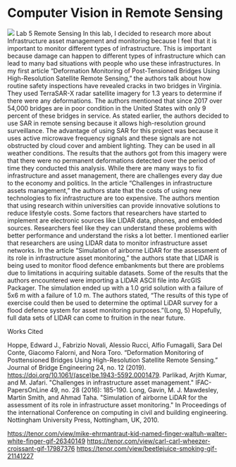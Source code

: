 # Computer Vision in Remote Sensing

![](https://media.giphy.com/media/Ju7l5y9osyymQ/giphy.gif)
Lab 5 Remote Sensing
In this lab, I decided to research more about Infrastructure asset management and monitoring because I feel that it is important to monitor different types of infrastructure. This is important because damage can happen to different types of infrastructure which can lead to many bad situations with people who use these infrastructures. In my first article “Deformation Monitoring of Post-Tensioned Bridges Using High-Resolution Satellite Remote Sensing,” the authors talk about how routine safety inspections have revealed cracks in two bridges in Virginia. They used TerraSAR-X radar satellite imagery for 1.3 years to determine if there were any deformations. The authors mentioned that since 2017 over 54,000 bridges are in poor condition in the United States with only 9 percent of these bridges in service. As stated earlier, the authors decided to use SAR in remote sensing because it allows high-resolution ground surveillance. The advantage of using SAR for this project was because it uses active microwave frequency signals and these signals are not obstructed by cloud cover and ambient lighting. They can be used in all weather conditions. The results that the authors got from this imagery were that there were no permanent deformations detected over the period of time they conducted this analysis. 
While there are many ways to fix infrastructure and asset management, there are challenges every day due to the economy and politics. In the article “Challenges in infrastructure assets management,” the authors state that the costs of using new technologies to fix infrastructure are too expensive. The authors mention that using research within universities can provide innovative solutions to reduce lifestyle costs. Some factors that researchers have started to implement are electronic sources like LIDAR data, phones, and embedded sources. Researchers feel like they can understand these problems with better performance and understand the risks a lot better. 
I mentioned earlier that researchers are using LIDAR data to monitor infrastructure asset networks. In the article “Simulation of airborne LiDAR for the assessment of its role in infrastructure asset monitoring,” the authors state that LIDAR is being used to monitor flood defence embankments but there are problems due to limitations in acquiring suitable datasets. Some of the results that the authors encountered were importing a LIDAR ASCII file into ArcGIS Packager. The simulation ended up with a 1.0 grid solution with a failure of 5x6 m with a failure of 1.0 m. The authors stated, “The results of this type of exercise could then be used to determine the optimal LiDAR survey for a flood defence system for asset monitoring purposes.”(Long, 5) Hopefully, full data sets of LIDAR can come to fruition in the near future. 

Works Cited

Hoppe, Edward J., Fabrizio Novali, Alessio Rucci, Alfio Fumagalli, Sara Del Conte, Giacomo Falorni, and Nora Toro. “Deformation Monitoring of Posttensioned Bridges Using High-Resolution Satellite Remote Sensing.” Journal of Bridge Engineering 24, no. 12 (2019). https://doi.org/10.1061/(asce)be.1943-5592.0001479.
Parlikad, Arjith Kumar, and M. Jafari. "Challenges in infrastructure asset management." IFAC-PapersOnLine 49, no. 28 (2016): 185-190.
Long, Gavin, M. J. Mawdesley, Martin Smith, and Ahmad Taha. "Simulation of airborne LiDAR for the assessment of its role in infrastructure asset monitoring." In Proceedings of the international Conference on computing in civil and building engineering. Nottingham University Press, Nottingham, UK, 2010.

https://tenor.com/view/mike-ehrmantraut-kid-named-finger-waltuh-walter-white-finger-gif-26340149
https://tenor.com/view/carl-carl-wheezer-croissant-gif-17987376
https://tenor.com/view/beetlejuice-smoking-gif-21141227
